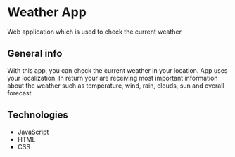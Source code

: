 # Weather App
Web application which is used to check the current weather.
## General info
With this app, you can check the current weather in your location. App uses your localization. In return your are receiving most important information about the weather such as temperature, wind, rain, clouds, sun and overall forecast.
## Technologies
* JavaScript
* HTML
* CSS

